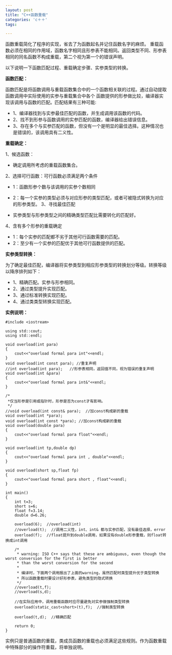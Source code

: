 ```yaml
---
layout: post
title: "C++函数重载"
categories: 'c＋＋'
tags:

---
```



函数重载简化了程序的实现，省去了为函数起名并记住函数名字的麻烦。
重载函数必须在相同的作用域，函数名字相同且形参表不能相同。返回类型不同、形参表相同的同名函数不构成重载，第二个视为第一个的错误声明。

以下说明一下函数匹配过程、重载确定步骤、实参类型的转换。

**函数匹配：**

函数匹配是将函数调用与重载函数集合中的一个函数相关联的过程。通过自动提取函数调用中实际使用的实参与重载集合中各个
函数提供的形参做比较，编译器实现该调用与函数的匹配。匹配结果有三种可能:

* 1、编译器找到与实参最佳匹配的函数，并生成调用该函数的代码。
* 2、找不到形参与函数调用的实参匹配的函数，编译器给出错误信息。
* 3、存在多个与实参匹配的函数，但没有一个是明显的最佳选择。这种情况也是错误的，该调用具有二义性。

		
**重载确定：**

1、候选函数：

* 确定调用所考虑的重载函数集合。
   
2、选择可行函数：可行函数必须满足两个条件

* 1：函数形参个数与该调用的实参个数相同
* 2：每一个实参的类型必须与对应形参的类型匹配，或者可被隐式转换为对应的形参类型。
3、寻找最佳匹配

* 实参类型与形参类型之间的精确类型匹配比需要转化的匹配好。
   
4、含有多个形参的重载确定

* 1：每个实参的匹配都不劣于其他可行函数需要的匹配。
* 2：至少有一个实参的匹配优于其他可行函数提供的匹配。
				 

**实参类型转换：**

为了确定最佳匹配，编译器将实参类型到相应形参类型的转换划分等级。转换等级以降序排列如下：

* 1、精确匹配。实参与形参相同。
* 2、通过类型提升实现匹配。
* 3、通过标准转换实现匹配。
* 4、通过类类型转换实现匹配。


**实例说明：**

<pr>

	#include <iostream>

	using std::cout;
	using std::endl;

	void overload(int para)
	{
		cout<<"overload formal para int"<<endl;
	}
	void overload(int const para); //重复声明
	//int overload(int para);   //形参表相同，返回值不同，视为错误的重复声明
	void overload(int &para)  
	{
		cout<<"overload formal para int&"<<endl;
	}

	/*
	 *仅当形参是引用或指针时，形参是否为const才有影响。
	 */
	//void overload(int const& para);  //加const构成新的重载
	void overload(int *para);
	void overload(int const *para); //加const构成新的重载
	void overload(double para)
	{
		cout<<"overload formal para float"<<endl;
	}

	void overload(int tp,double dp)
	{
		cout<<"overload formal para int , double"<<endl;
	}

	void overload(short sp,float fp)
	{
		cout<<"overload formal para short , float"<<endl;
	}

	int main()
	{
		int t=3;
		short s=6;
		float f=3.14;
		double d=6.26;

		overload(6);  //overload(int)
		//overload(t);  //调用二义性，int、int& 都与实参匹配，没有最佳选择，error
		overload(f);  //float提升到double调用，如果没有double形参重载，则float转换成int调用

		/*
		 * warning: ISO C++ says that these are ambiguous, even though the worst conversion for the first is better 
		 * than the worst conversion for the second
		 *
		 * 编译时，下面两个调用报出了上面的warning，虽然匹配时类型提升优于类型转换
		 * 所以函数重载时要设计好形参表，避免类型的隐式转换
		 */
		//overload(t,f);
		//overload(s,d);

		//在实际应用中，调用重载函数时应尽量避免对实参做强制类型转换	
		overload(static_cast<short>(t),f);  //强制类型转换

		overload(t,d);  //精确匹配

		return 0;
	}

</pr>

实例只是普通函数的重载，类成员函数的重载也必须满足这些规则。作为函数重载中特殊部分的操作符重载，将单独说明。	
